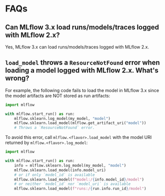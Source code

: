 # FAQs

## Can MLflow 3.x load runs/models/traces logged with MLflow 2.x?

Yes, MLflow 3.x can load runs/models/traces logged with MLflow 2.x.

## `load_model` throws a `ResourceNotFound` error when loading a model logged with MLflow 2.x. What's wrong?

For example, the following code fails to load the model in MLflow 3.x since the model artifacts are NOT stored as run artifacts:

```python
import mlflow

with mlflow.start_run() as run:
    mlflow.sklearn.log_model(my_model, "model")
    mlflow.sklearn.load_model(mlflow.get_artifact_uri("model"))
    # Throws a `ResourceNotFound` error.
```

To avoid this error, call `mlflow.<flavor>.load_model` with the model URI returned by `mlflow.<flavor>.log_model`:

```python
import mlflow

with mlflow.start_run() as run:
    info = mlflow.sklearn.log_model(my_model, "model")
    mlflow.sklearn.load_model(info.model_uri)
    # or if only `model_id` is available
    mlflow.sklearn.load_model(f"model:/{info.model_id}/model")
    # or neither `model_id` nor `model_uri` is available
    mlflow.sklearn.load_model(f"runs:/{run.info.run_id}/model")
```
